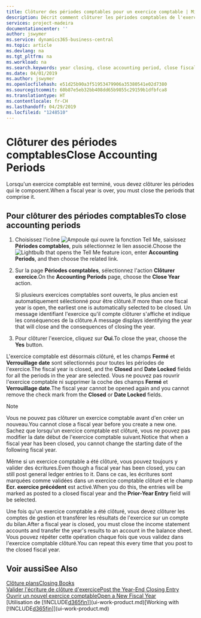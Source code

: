 ```yaml
---
title: Clôturer des périodes comptables pour un exercice comptable | Microsoft Docs
description: Décrit comment clôturer les périodes comptables de l'exercice comptable.
services: project-madeira
documentationcenter: ''
author: jswymer
ms.service: dynamics365-business-central
ms.topic: article
ms.devlang: na
ms.tgt_pltfrm: na
ms.workload: na
ms.search.keywords: year closing, close accounting period, close fiscal year, bank account detailed trial balance
ms.date: 04/01/2019
ms.author: jswymer
ms.openlocfilehash: e51d25b90a3f51953479906a35380541e02d7380
ms.sourcegitcommit: 60b87e5eb32bb408dd65b9855c29159b1dfbfca8
ms.translationtype: HT
ms.contentlocale: fr-CH
ms.lasthandoff: 04/29/2019
ms.locfileid: "1248510"
---
```

# <a name="close-accounting-periods"></a><span data-ttu-id="de0b0-103">Clôturer des périodes comptables</span><span class="sxs-lookup"><span data-stu-id="de0b0-103">Close Accounting Periods</span></span>
<span data-ttu-id="de0b0-104">Lorsqu'un exercice comptable est terminé, vous devez clôturer les périodes qui le composent.</span><span class="sxs-lookup"><span data-stu-id="de0b0-104">When a fiscal year is over, you must close the periods that comprise it.</span></span>

## <a name="to-close-accounting-periods"></a><span data-ttu-id="de0b0-105">Pour clôturer des périodes comptables</span><span class="sxs-lookup"><span data-stu-id="de0b0-105">To close accounting periods</span></span>
1. <span data-ttu-id="de0b0-106">Choisissez l'icône ![Ampoule qui ouvre la fonction Tell Me](media/ui-search/search_small.png "Dites-moi ce que vous voulez faire"), saisissez **Périodes comptables**, puis sélectionnez le lien associé.</span><span class="sxs-lookup"><span data-stu-id="de0b0-106">Choose the ![Lightbulb that opens the Tell Me feature](media/ui-search/search_small.png "Tell me what you want to do") icon, enter **Accounting Periods**, and then choose the related link.</span></span>
2. <span data-ttu-id="de0b0-107">Sur la page **Périodes comptables**, sélectionnez l'action **Clôturer exercice**.</span><span class="sxs-lookup"><span data-stu-id="de0b0-107">On the **Accounting Periods** page, choose the **Close Year** action.</span></span>

    <span data-ttu-id="de0b0-108">Si plusieurs exercices comptables sont ouverts, le plus ancien est automatiquement sélectionné pour être clôturé.</span><span class="sxs-lookup"><span data-stu-id="de0b0-108">If more than one fiscal year is open, the earliest one is automatically selected to be closed.</span></span> <span data-ttu-id="de0b0-109">Un message identifiant l'exercice qu'il compte clôturer s'affiche et indique les conséquences de la clôture.</span><span class="sxs-lookup"><span data-stu-id="de0b0-109">A message displays identifying the year that will close and the consequences of closing the year.</span></span>
3. <span data-ttu-id="de0b0-110">Pour clôturer l'exercice, cliquez sur **Oui**.</span><span class="sxs-lookup"><span data-stu-id="de0b0-110">To close the year, choose the **Yes** button.</span></span>

<span data-ttu-id="de0b0-111">L'exercice comptable est désormais clôturé, et les champs **Fermé** et **Verrouillage date** sont sélectionnés pour toutes les périodes de l'exercice.</span><span class="sxs-lookup"><span data-stu-id="de0b0-111">The fiscal year is closed, and the **Closed** and **Date Locked** fields for all the periods in the year are selected.</span></span> <span data-ttu-id="de0b0-112">Vous ne pouvez pas rouvrir l'exercice comptable ni supprimer la coche des champs **Fermé** et **Verrouillage date**.</span><span class="sxs-lookup"><span data-stu-id="de0b0-112">The fiscal year cannot be opened again and you cannot remove the check mark from the **Closed** or **Date Locked** fields.</span></span>

> [!NOTE]  
>   <span data-ttu-id="de0b0-113">Vous ne pouvez pas clôturer un exercice comptable avant d'en créer un nouveau.</span><span class="sxs-lookup"><span data-stu-id="de0b0-113">You cannot close a fiscal year before you create a new one.</span></span> <span data-ttu-id="de0b0-114">Sachez que lorsqu'un exercice comptable est clôturé, vous ne pouvez pas modifier la date début de l'exercice comptable suivant.</span><span class="sxs-lookup"><span data-stu-id="de0b0-114">Notice that when a fiscal year has been closed, you cannot change the starting date of the following fiscal year.</span></span>

<span data-ttu-id="de0b0-115">Même si un exercice comptable a été clôturé, vous pouvez toujours y valider des écritures.</span><span class="sxs-lookup"><span data-stu-id="de0b0-115">Even though a fiscal year has been closed, you can still post general ledger entries to it.</span></span> <span data-ttu-id="de0b0-116">Dans ce cas, les écritures sont marquées comme validées dans un exercice comptable clôturé et le champ **Ecr. exercice précédent** est activé.</span><span class="sxs-lookup"><span data-stu-id="de0b0-116">When you do this, the entries will be marked as posted to a closed fiscal year and the **Prior-Year Entry** field will be selected.</span></span>

<span data-ttu-id="de0b0-117">Une fois qu'un exercice comptable a été clôturé, vous devez clôturer les comptes de gestion et transférer les résultats de l'exercice sur un compte du bilan.</span><span class="sxs-lookup"><span data-stu-id="de0b0-117">After a fiscal year is closed, you must close the income statement accounts and transfer the year's results to an account in the balance sheet.</span></span> <span data-ttu-id="de0b0-118">Vous pouvez répéter cette opération chaque fois que vous validez dans l'exercice comptable clôturé.</span><span class="sxs-lookup"><span data-stu-id="de0b0-118">You can repeat this every time that you post to the closed fiscal year.</span></span>

## <a name="see-also"></a><span data-ttu-id="de0b0-119">Voir aussi</span><span class="sxs-lookup"><span data-stu-id="de0b0-119">See Also</span></span>
[<span data-ttu-id="de0b0-120">Clôture plans</span><span class="sxs-lookup"><span data-stu-id="de0b0-120">Closing Books</span></span>](year-close-books.md)  
[<span data-ttu-id="de0b0-121">Valider l'écriture de clôture d'exercice</span><span class="sxs-lookup"><span data-stu-id="de0b0-121">Post the Year-End Closing Entry</span></span>](year-how-post-year-end-close-entry.md)  
[<span data-ttu-id="de0b0-122">Ouvrir un nouvel exercice comptable</span><span class="sxs-lookup"><span data-stu-id="de0b0-122">Open a New Fiscal Year</span></span>](finance-how-open-new-fiscal-year.md)  
<span data-ttu-id="de0b0-123">[Utilisation de [!INCLUDE[d365fin](includes/d365fin_md.md)]](ui-work-product.md)</span><span class="sxs-lookup"><span data-stu-id="de0b0-123">[Working with [!INCLUDE[d365fin](includes/d365fin_md.md)]](ui-work-product.md)</span></span>
